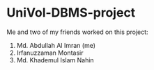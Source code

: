 # UniVol-DBMS-project
Me and two of my friends worked on this project:
1. Md. Abdullah Al Imran (me)
2. Irfanuzzaman Montasir
3. Md. Khademul Islam Nahin
